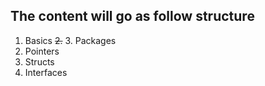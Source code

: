 ## The content will go as follow structure

1. Basics
~~2.~~ 3. Packages
4. Pointers
5. Structs
6. Interfaces